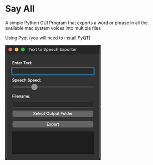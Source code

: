 # Say All
A simple Python GUI Program that exports a word or phrase in all the available mac system voices into multiple files

Using Pyqt (you will need to install PyQT)

![Screenshot](Screenshot.png)


